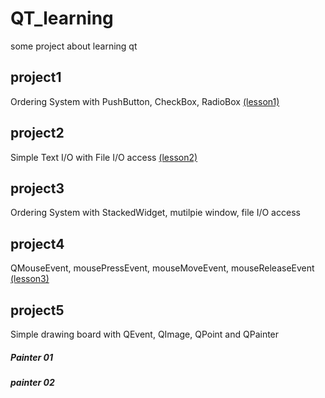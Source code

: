 # QT_learning
some project about learning qt

## project1 
Ordering System with PushButton, CheckBox, RadioBox 
[(lesson1)](https://www.notion.so/Qt-Lesson-1-HelloWorld-06030c9831854e3489f8d89e70b03615)

## project2
Simple Text I/O with File I/O access 
[(lesson2)](https://www.notion.so/Qt-Lesson-2-File-I-O-f3b006a408b84082add6f63f37366dd3)

## project3
Ordering System with StackedWidget, mutilpie window, file I/O access

## project4
QMouseEvent, mousePressEvent, mouseMoveEvent, mouseReleaseEvent
[(lesson3)](https://www.notion.so/Qt-Lesson-3-QIMAGE-Mouse-Event-674e197ba85f43499c5063619c00efe1)

## project5
Simple drawing board with QEvent, QImage, QPoint and QPainter
##### Painter 01
##### painter 02
